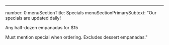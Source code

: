 ---
number: 0
menuSectionTitle: Specials
menuSectionPrimarySubtext: "Our specials are updated daily! 

Any half-dozen empanadas for $15   

Must mention special when ordering. Excludes dessert empanadas."